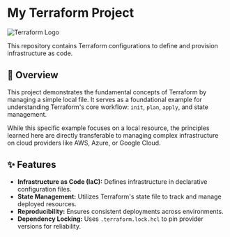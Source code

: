 # My Terraform Project

![Terraform Logo](https://raw.githubusercontent.com/hashicorp/terraform-website/main/content/img/terraform-logo-2.svg)

This repository contains Terraform configurations to define and provision infrastructure as code.

## 🚀 Overview

This project demonstrates the fundamental concepts of Terraform by managing a simple local file. It serves as a foundational example for understanding Terraform's core workflow: `init`, `plan`, `apply`, and state management.

While this specific example focuses on a local resource, the principles learned here are directly transferable to managing complex infrastructure on cloud providers like AWS, Azure, or Google Cloud.

## ✨ Features

* **Infrastructure as Code (IaC):** Defines infrastructure in declarative configuration files.
* **State Management:** Utilizes Terraform's state file to track and manage deployed resources.
* **Reproducibility:** Ensures consistent deployments across environments.
* **Dependency Locking:** Uses `.terraform.lock.hcl` to pin provider versions for reliability.

